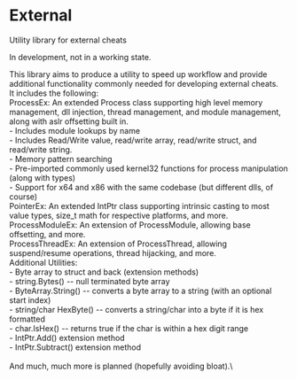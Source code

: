 # External
Utility library for external cheats

In development, not in a working state.

This library aims to produce a utility to speed up workflow and provide additional functionality commonly needed for developing external cheats.\
It includes the following:\
  ProcessEx: An extended Process class supporting high level memory management, dll injection, thread management, and module management, along with aslr offsetting built in.\
    - Includes module lookups by name\
    - Includes Read/Write value, read/write array, read/write struct, and read/write string.\
    - Memory pattern searching\
    - Pre-imported commonly used kernel32 functions for process manipulation (along with types)\
    - Support for x64 and x86 with the same codebase (but different dlls, of course)\
  PointerEx: An extended IntPtr class supporting intrinsic casting to most value types, size_t math for respective platforms, and more.\
  ProcessModuleEx: An extension of ProcessModule, allowing base offsetting, and more.\
  ProcessThreadEx: An extension of ProcessThread, allowing suspend/resume operations, thread hijacking, and more.\
  Additional Utilities:\
    - Byte array to struct and back (extension methods)\
    - string.Bytes() -- null terminated byte array\
    - ByteArray.String() -- converts a byte array to a string (with an optional start index)\
    - string/char HexByte() -- converts a string/char into a byte if it is hex formatted\
    - char.IsHex() -- returns true if the char is within a hex digit range\
    - IntPtr.Add() extension method\
    - IntPtr.Subtract() extension method\
    \
And much, much more is planned (hopefully avoiding bloat).\
